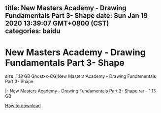 
title: New Masters Academy - Drawing Fundamentals Part 3- Shape
date: Sun Jan 19 2020 13:39:07 GMT+0800 (CST)    
categories: baidu
---

# New Masters Academy - Drawing Fundamentals Part 3- Shape
size: 1.13 GB
 Ghostxx-CG|New Masters Academy - Drawing Fundamentals Part 3- Shape
 
|- New Masters Academy - Drawing Fundamentals Part 3- Shape.rar - 1.13 GB

[How to download](https://bpcam.bemobtrk.com/go/2ceec3aa-1ca2-46d6-b9ff-aaa5c184517c?jno=5053)
